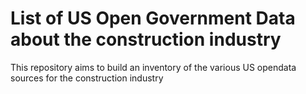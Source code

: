 # List of US Open Government Data about the construction industry
This repository aims to build an inventory of the various US opendata sources for the construction industry
